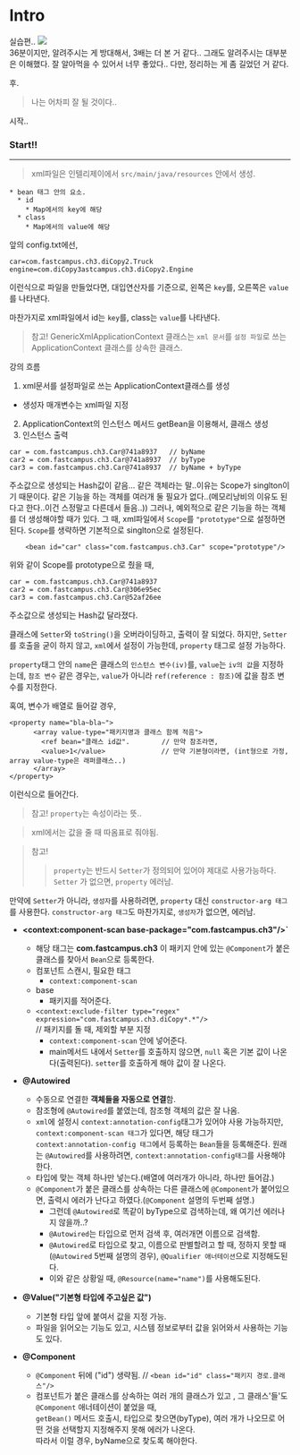 # Intro
실습편..
![](https://velog.velcdn.com/images/tjdtn4484/post/87639df2-1a02-4c67-aec2-96f7779af4c9/image.png) <br>
36분이지만, 알려주시는 게 방대해서, 3배는 더 본 거 같다..
그래도 알려주시는 대부분은 이해했다. 잘 알아먹을 수 있어서 너무 좋았다.. 다만, 정리하는 게 좀 길었던 거 같다.

후.
> 나는 어차피 잘 될 것이다..

시작..
### Start!!



---


>xml파일은 인텔리제이에서 `src/main/java/resources` 안에서 생성.

```
* bean 태그 안의 요소.
  * id 
    * Map에서의 key에 해당
  * class 
    * Map에서의 value에 해당
```

앞의 config.txt에선,
```
car=com.fastcampus.ch3.diCopy2.Truck
engine=com.diCopy3astcampus.ch3.diCopy2.Engine
```
이런식으로 파일을 만들었다면, 
대입연산자를 기준으로, 
왼쪽은 `key`를, 오른쪽은 `value`를 나타낸다.

마찬가지로 xml파일에서
id는 `key`를, class는 `value`를 나타낸다.


> 참고!
GenericXmlApplicationContext 클래스는 `xml 문서`를 `설정 파일`로 쓰는 ApplicationContext 클래스를 상속한 클래스.



강의 흐름
1.  xml문서를 설정파일로 쓰는 ApplicationContext클래스를 생성
  * 생성자 매개변수는 xml파일 지정
2. ApplicationContext의 인스턴스 메서드 getBean을 이용해서, 클래스 생성
3. 인스턴스 출력


```
car = com.fastcampus.ch3.Car@741a8937	// byName 
car2 = com.fastcampus.ch3.Car@741a8937	// byType
car3 = com.fastcampus.ch3.Car@741a8937	// byName + byType 
```
주소값으로 생성되는 Hash값이 같음...
같은 객체라는 말..이유는 Scope가 singlton이기 때문이다. 
같은 기능을 하는 객체를 여러개 둘 필요가 없다..(메모리낭비의 이유도 된다고 한다..이건 스정말고 다른데서 들음..))
그러나, 예외적으로 같은 기능을 하는 객체를 더 생성해야할 때가 있다.
그 때, xml파일에서 `Scope`를 `"prototype"`으로 설정하면된다.
`Scope`를 생략하면 기본적으로 singlton으로 설정된다.

```
    <bean id="car" class="com.fastcampus.ch3.Car" scope="prototype"/>
```
위와 같이 Scope를 prototype으로 줬을 때,
```
car = com.fastcampus.ch3.Car@741a8937
car2 = com.fastcampus.ch3.Car@306e95ec
car3 = com.fastcampus.ch3.Car@52af26ee
```
주소값으로 생성되는 Hash값 달라졌다.

클래스에 `Setter`와 `toString()`을 오버라이딩하고, 출력이 잘 되었다. 
하지만, `Setter`를 호출을 굳이 하지 않고, `xml`에서 설정이 가능한데, `property` 태그로 설정 가능하다.

`property`태그 안의 `name`은 클래스의 `인스턴스 변수(iv)`를, `value`는 `iv의 값`을 지정하는데, 
`참조 변수` 같은 경우는, `value`가 아니라 `ref(reference : 참조)`에 값을 참조 변수를 지정한다.

혹여, 변수가 배열로 들어갈 경우,
```
<property name="bla~bla~">
      <array value-type="패키지명과 클래스 함께 적음">	
		<ref bean="클래스 id값".		// 만약 참조라면,
		<value>1</value>		      // 만약 기본형이라면, (int형으로 가정, array value-type은 래퍼클래스..)
      </array>
</property>	
```
이런식으로 들어간다.
> 참고! `property`는 속성이라는 뜻..

> xml에서는 값을 줄 때 따옴표로 줘야됨.

> 참고! 
>>`property`는 반드시 `Setter`가 정의되어 있어야 제대로 사용가능하다.
>>` Setter` 가 없으면, `property` 에러남.


만약에 `Setter`가 아니라, `생성자`를 사용하려면, `property` 대신 `constructor-arg 태그`를 사용한다.
`constructor-arg 태그`도 마찬가지로, `생성자`가 없으면, 에러남.

* **<context:component-scan base-package="com.fastcampus.ch3"/>`** 
  * 해당 태그는 **com.fastcampus.ch3** 이 패키지 안에 있는 `@Component`가 붙은 클래스를 찾아서 `Bean`으로 등록한다.
  * 컴포넌트 스캔시, 필요한 태그
    * `context:component-scan`
  * base
    * 패키지를 적어준다.
  * `<context:exclude-filter type="regex" expression="com.fastcampus.ch3.diCopy*.*"/>`  
    // 패키지를 돌 때, 제외할 부분 지정 
    * `context:component-scan` 안에 넣어준다.
    * main메서드 내에서 `Setter`를 호출하지 않으면, `null` 혹은 기본 값이 나온다(출력된다). `setter`를 호출하게 해야 값이 잘 나온다.

* **@Autowired**
  * 수동으로 연결한 **객체들을 자동으로 연결**함.
  * 참조형에 `@Autowired`를 붙였는데, 참조형 객체의 값은 잘 나옴.
  * `xml`에 설정시 `context:annotation-config`태그가 있어야 사용 가능하지만, 
  `context:component-scan 태그`가 있다면, 해당 태그가 `context:annotation-config 태그`에서 등록하는 `Bean`들을 등록해준다. 원래는 `@Autowired`를 사용하려면, `context:annotation-config태그`를 사용해야한다.
  * 타입에 맞는 객체 하나만 넣는다.(배열에 여러개가 아니라, 하나만 들어감.)
  * `@Component`가 붙은 클래스를 상속하는 다른 클래스에 `@Component`가 붙어있으면, 출력시 에러가 난다고 하였다.(`@Component` 설명의 두번째 설명.)
    * 그런데 `@Autowired`로 똑같이 byType으로 검색하는데, 왜 여기선 에러나지 않을까..?
    * `@Autowired`는 타입으로 먼저 검색 후, 여러개면 이름으로 검색함.
    * `@Autowired`로 타입으로 찾고, 이름으로 판별할려고 할 때, 정하지 못할 때(`@Autowired` 5번째 설명의 경우), 
    `@Qualifier 애너테이션`으로 지정해도된다.
    * 이와 같은 상황일 때, `@Resource(name="name")`를 사용해도된다.


* **@Value("기본형 타입에 주고싶은 값")**
  * 기본형 타입 앞에 붙여서 값을 지정 가능.
  * 파일을 읽어오는 기능도 있고, 시스템 정보로부터 값을 읽어와서 사용하는 기능도 있다.

* **@Component**
  * `@Component` 뒤에 ("id") 생략됨. // `<bean id="id" class="패키지 경로.클래스"/>`
  * 컴포넌트가 붙은 클래스를 상속하는 여러 개의 클래스가 있고 , 그 클래스'들'도 `@Component` 애너테이션이 붙었을 때, <br> `getBean()` 메서드 호출시, 타입으로 찾으면(byType), 여러 개가 나오므로 어떤 것을 선택할지 지정해주지 못해 에러가 나온다. <br> 따라서 이럴 경우, byName으로 찾도록 해야한다.


